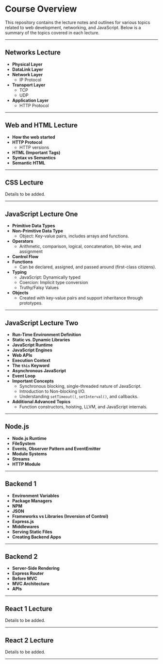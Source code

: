 # Course Overview

This repository contains the lecture notes and outlines for various topics related to web development, networking, and JavaScript. Below is a summary of the topics covered in each lecture.

---

## Networks Lecture

- **Physical Layer**
- **DataLink Layer**
- **Network Layer**
  - IP Protocol
- **Transport Layer**
  - TCP
  - UDP
- **Application Layer**
  - HTTP Protocol

---

## Web and HTML Lecture

- **How the web started**
- **HTTP Protocol**
  - HTTP versions
- **HTML (Important Tags)**
- **Syntax vs Semantics**
- **Semantic HTML**

---

## CSS Lecture

Details to be added.

---

## JavaScript Lecture One

- **Primitive Data Types**
- **Non-Primitive Data Type**
  - Object: Key-value pairs, includes arrays and functions.
- **Operators**
  - Arithmetic, comparison, logical, concatenation, bit-wise, and assignment
- **Control Flow**
- **Functions**
  - Can be declared, assigned, and passed around (first-class citizens).
- **Typing**
  - JavaScript: Dynamically typed 
  - Coercion: Implicit type conversion
  - Truthy/Falsy Values
- **Objects**
  - Created with key-value pairs and support inheritance through prototypes.

---

## JavaScript Lecture Two

- **Run-Time Environment Definition**
- **Static vs. Dynamic Libraries**
- **JavaScript Runtime**
- **JavaScript Engines**
- **Web APIs**
- **Execution Context**
- **The `this` Keyword**
- **Asynchronous JavaScript**
- **Event Loop**
- **Important Concepts**
  - Synchronous blocking, single-threaded nature of JavaScript.
  - Introduction to Non-blocking I/O.
  - Understanding `setTimeout()`, `setInterval()`, and callbacks.
- **Additional Advanced Topics**
  - Function constructors, hoisting, LLVM, and JavaScript internals.

---

## Node.js

- **Node.js Runtime**
- **FileSystem**
- **Events, Observer Pattern and EventEmitter**
- **Module Systems**
- **Streams**
- **HTTP Module**

---

## Backend 1

- **Environment Variables**
- **Package Managers**
- **NPM**
- **JSON**
- **Frameworks vs Libraries (Inversion of Control)**
- **Express.js**
- **Middlewares**
- **Serving Static Files**
- **Creating Backend Apps**

---

## Backend 2

- **Server-Side Rendering**
- **Express Router**
- **Before MVC**
- **MVC Architecture**
- **APIs**

---

## React 1 Lecture

Details to be added.

---

## React 2 Lecture

Details to be added.

---


